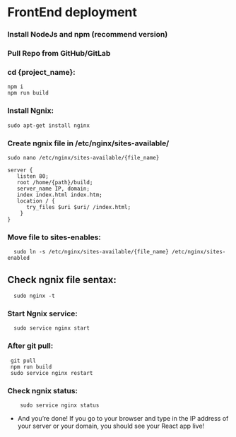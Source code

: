 # FrontEnd deployment

### Install NodeJs and npm (recommend version) 

### Pull Repo from GitHub/GitLab

### cd {project_name}:
    npm i
    npm run build

### Install Ngnix:
    sudo apt-get install nginx

### Create ngnix file in /etc/nginx/sites-available/
    sudo nano /etc/nginx/sites-available/{file_name}
  
  ```
  server {
     listen 80;
     root /home/{path}/build;
     server_name IP, domain;
     index index.html index.htm;
     location / {
        try_files $uri $uri/ /index.html;
      } 
  }
  ```
### Move file to sites-enables:
      sudo ln -s /etc/nginx/sites-available/{file_name} /etc/nginx/sites-enabled

## Check ngnix file sentax:
      sudo nginx -t

### Start Ngnix service:
      sudo service nginx start

### After git pull:
     git pull
     npm run build
     sudo service nginx restart

### Check ngnix status:
        sudo service nginx status


  - And you’re done! If you go to your browser and type in the IP address of your server or your domain, you should see your React app live!
